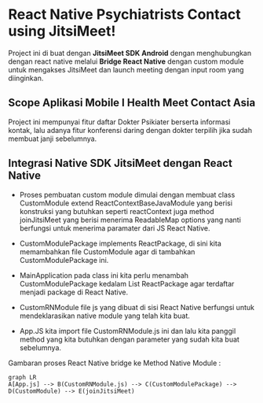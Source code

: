 # React Native Psychiatrists Contact using JitsiMeet!

Project ini di buat dengan **JitsiMeet SDK Android** dengan menghubungkan dengan react native melalui **Bridge React Native** dengan custom module untuk mengakses JitsiMeet dan launch meeting dengan input room yang diinginkan.

## Scope Aplikasi Mobile I Health Meet Contact Asia

Project ini mempunyai fitur daftar Dokter Psikiater berserta informasi kontak, lalu adanya fitur konferensi daring dengan dokter terpilih jika sudah membuat janji sebelumnya.

## Integrasi Native SDK JitsiMeet dengan React Native

- Proses pembuatan custom module dimulai dengan membuat class CustomModule extend ReactContextBaseJavaModule yang berisi konstruksi yang butuhkan seperti reactContext juga method joinJitsiMeet yang berisi menerima ReadableMap options yang nanti berfungsi untuk menerima paramater dari JS React Native. 

- CustomModulePackage implements ReactPackage, di sini kita memambahkan file CustomModule agar di tambahkan CustomModulePackage ini.

- MainApplication pada class ini kita perlu menambah CustomModulePackage kedalam List ReactPackage agar terdaftar menjadi package di React Native.

- CustomRNModule file js yang dibuat di sisi React Native berfungsi untuk  mendeklarasikan native module yang telah kita buat.

- App.JS kita import file CustomRNModule.js ini dan lalu kita panggil method yang kita butuhkan dengan parameter yang sudah kita buat sebelumnya.

Gambaran proses React Native bridge ke Method Native Module :

```mermaid
graph LR
A[App.js] --> B(CustomRNModule.js) --> C(CustomModulePackage) --> D(CustomModule) --> E(joinJitsiMeet)
```
